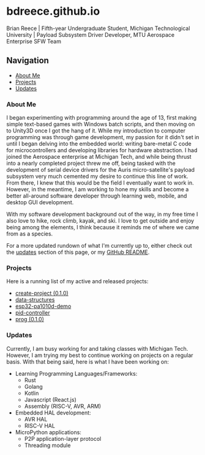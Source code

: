# bdreece.github.io

  Brian Reece |
  Fifth-year Undergraduate Student, Michigan Technological University |
  Payload Subsystem Driver Developer, MTU Aerospace Enterprise SFW Team

## Navigation

* [About Me](#about-me)
* [Projects](#projects)
* [Updates](#updates)

### About Me

  I began experimenting with programming around the age of 13, first making simple
  text-based games with Windows batch scripts, and then moving on to Unity3D once
  I got the hang of it. While my introduction to computer programming was through
  game development, my passion for it didn't set in until I began delving into the
  embedded world: writing bare-metal C code for microcontrollers and developing
  libraries for hardware abstraction. I had joined the Aerospace enterprise at
  Michigan Tech, and while being thrust into a nearly completed project threw me
  off, being tasked with the development of serial device drivers for the Auris
  micro-satellite's payload subsystem very much cemented my desire to continue this
  line of work. From there, I knew that this would be the field I eventually want
  to work in. However, in the meantime, I am working to hone my skills and become
  a better all-around software developer through learning web, mobile, and desktop
  GUI development.

  With my software development background out of the way, in my free time I also
  love to hike, rock climb, kayak, and ski. I love to get outside and enjoy being
  among the elements, I think because it reminds me of where we came from as a
  species.

  For a more updated rundown of what I'm currently up to, either check out the
  [updates](#updates) section of this page, or my [GitHub README](/bdreece).

### Projects

  Here is a running list of my active and released projects:

  * [create-project (0.1.0)](/create-project)
  * [data-structures](/data-structures)
  * [esp32-pa1010d-demo](/esp32-pa1010d-demo)
  * [pid-controller](/pid-controller)
  * [prog (0.1.0)](/prog)

### Updates

  Currently, I am busy working for and taking classes with Michigan Tech. However,
  I am trying my best to continue working on projects on a regular basis. With
  that being said, here is what I have been working on:

  * Learning Programming Languages/Frameworks:
    * Rust
    * Golang
    * Kotlin
    * Javascript (React.js)
    * Assembly (RISC-V, AVR, ARM)
  * Embedded HAL development:
    * AVR HAL
    * RISC-V HAL
  * MicroPython applications:
    * P2P application-layer protocol
    * Threading module
